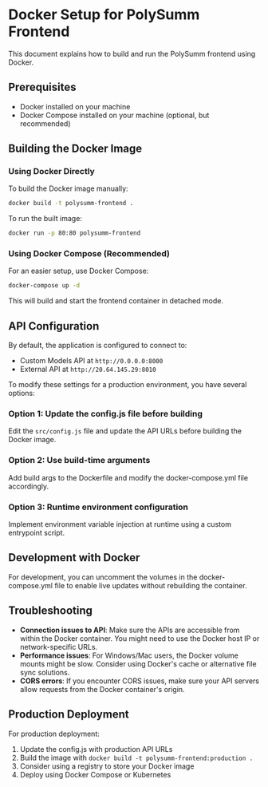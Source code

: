 # Docker Setup for PolySumm Frontend

This document explains how to build and run the PolySumm frontend using Docker.

## Prerequisites

- Docker installed on your machine
- Docker Compose installed on your machine (optional, but recommended)

## Building the Docker Image

### Using Docker Directly

To build the Docker image manually:

```bash
docker build -t polysumm-frontend .
```

To run the built image:

```bash
docker run -p 80:80 polysumm-frontend
```

### Using Docker Compose (Recommended)

For an easier setup, use Docker Compose:

```bash
docker-compose up -d
```

This will build and start the frontend container in detached mode.

## API Configuration

By default, the application is configured to connect to:

- Custom Models API at `http://0.0.0.0:8000`
- External API at `http://20.64.145.29:8010`

To modify these settings for a production environment, you have several options:

### Option 1: Update the config.js file before building

Edit the `src/config.js` file and update the API URLs before building the Docker image.

### Option 2: Use build-time arguments

Add build args to the Dockerfile and modify the docker-compose.yml file accordingly.

### Option 3: Runtime environment configuration

Implement environment variable injection at runtime using a custom entrypoint script.

## Development with Docker

For development, you can uncomment the volumes in the docker-compose.yml file to enable live updates without rebuilding the container.

## Troubleshooting

- **Connection issues to API**: Make sure the APIs are accessible from within the Docker container. You might need to use the Docker host IP or network-specific URLs.
- **Performance issues**: For Windows/Mac users, the Docker volume mounts might be slow. Consider using Docker's cache or alternative file sync solutions.
- **CORS errors**: If you encounter CORS issues, make sure your API servers allow requests from the Docker container's origin.

## Production Deployment

For production deployment:

1. Update the config.js with production API URLs
2. Build the image with `docker build -t polysumm-frontend:production .`
3. Consider using a registry to store your Docker image
4. Deploy using Docker Compose or Kubernetes
